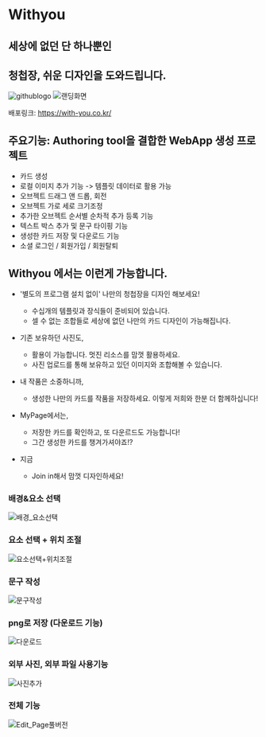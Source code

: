 # Withyou
## 세상에 없던 단 하나뿐인
## 청첩장, 쉬운 디자인을 도와드립니다.

![githublogo](https://user-images.githubusercontent.com/75522130/145033863-e23a56c3-62bd-4917-b298-a30d9b9d6dd0.png)
![랜딩화면](https://user-images.githubusercontent.com/75522130/145213266-cd051737-15dd-4571-a4a3-47a2e7c4da42.gif)


배포링크: https://with-you.co.kr/

## 주요기능: Authoring tool을 결합한 WebApp 생성 프로젝트
- 카드 생성
- 로컬 이미지 추가 기능 -> 템플릿 데이터로 활용 가능
- 오브젝트 드래그 앤 드롭, 회전
- 오브젝트 가로 세로 크기조정
- 추가한 오브젝트 순서별 순차적 추가 등록 기능
- 텍스트 박스 추가 및 문구 타이핑 기능
- 생성한 카드 저장 및 다운로드 기능
- 소셜 로그인 / 회원가입 / 회원탈퇴

## Withyou 에서는 이런게 가능합니다.

- '별도의 프로그램 설치 없이' 나만의 청첩장을 디자인 해보세요!
  - 수십개의 템플릿과 장식들이 준비되어 있습니다.
  - 셀 수 없는 조합들로 세상에 없던 나만의 카드 디자인이 가능해집니다.

- 기존 보유하던 사진도,
  - 활용이 가능합니다. 멋진 리소스를 맘껏 활용하세요.
  - 사진 업로드를 통해 보유하고 있던 이미지와 조합해볼 수 있습니다.

- 내 작품은 소중하니까,
  - 생성한 나만의 카드를 작품을 저장하세요. 이렇게 저희와 한분 더 함께하십니다!

- MyPage에서는,
  - 저장한 카드를 확인하고, 또 다운르드도 가능합니다!
  - 그간 생성한 카드를 챙겨가셔야죠!?

- 지금
  - Join in해서 맘껏 디자인하세요!

### 배경&요소 선택
![배경_요소선택](https://user-images.githubusercontent.com/75522130/145228287-d9a969e2-3017-4b3b-9e2b-e3ba01586e63.gif)
### 요소 선택 + 위치 조절
![요소선택+위치조절](https://user-images.githubusercontent.com/75522130/145228343-e6d6c452-2279-4acb-9ff4-9c2dc4e2ffd3.gif)
### 문구 작성
![문구작성](https://user-images.githubusercontent.com/75522130/145228371-d620f684-d57f-488f-8107-1fba2dc4eb06.gif)
### png로 저장 (다운로드 기능)
![다운로드](https://user-images.githubusercontent.com/75522130/145228396-52564590-a795-4377-b3e5-6d3e35f12dff.gif)
### 외부 사진, 외부 파일 사용기능
![사진추가](https://user-images.githubusercontent.com/75522130/145232864-c0345d3d-131f-4eb4-85a0-b3c4a5d3b72d.gif)
### 전체 기능
![Edit_Page풀버전](https://user-images.githubusercontent.com/75522130/145240122-77729ff3-7690-431b-b940-6f361d66255f.gif)



